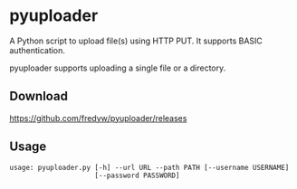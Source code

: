 pyuploader
==========

A Python script to upload file(s) using HTTP PUT. It supports BASIC authentication.

pyuploader supports uploading a single file or a directory.

Download
--------
https://github.com/fredyw/pyuploader/releases

Usage
-----
    usage: pyuploader.py [-h] --url URL --path PATH [--username USERNAME]
                         [--password PASSWORD]
